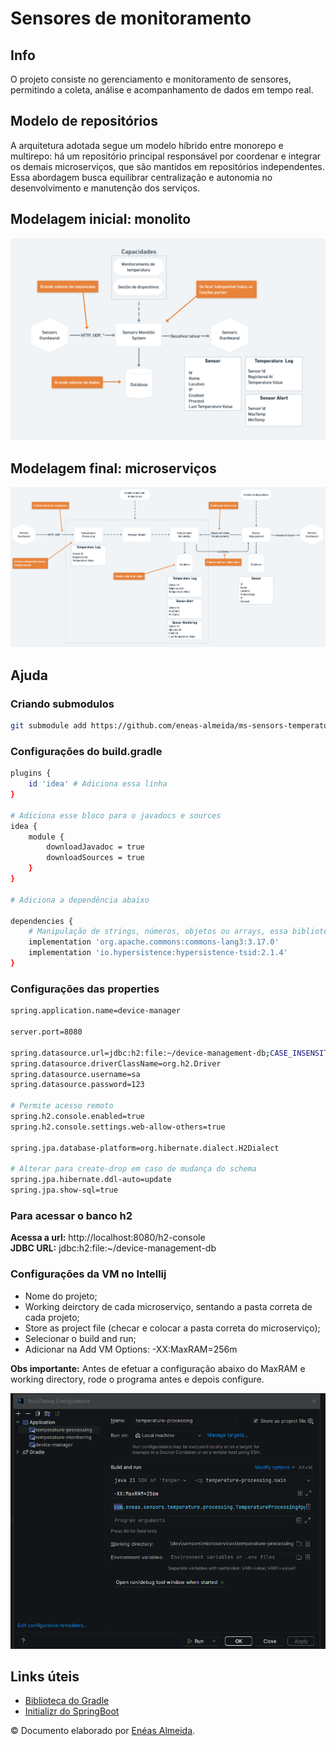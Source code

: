 # Sensores de monitoramento

## Info

O projeto consiste no gerenciamento e monitoramento de sensores, permitindo a coleta, análise e acompanhamento de dados em tempo real.

## Modelo de repositórios

A arquitetura adotada segue um modelo híbrido entre monorepo e multirepo: há um repositório principal responsável por coordenar e integrar os demais microserviços, que são mantidos em repositórios independentes. Essa abordagem busca equilibrar centralização e autonomia no desenvolvimento e manutenção dos serviços.

## Modelagem inicial: monolito

<img src="./media/images/monolito.png" alt="Monolito" />

## Modelagem final: microserviços

<img src="./media/images/microservicos.png" alt="Microserviços" />

## Ajuda

### Criando submodulos

```bash
git submodule add https://github.com/eneas-almeida/ms-sensors-temperature-processing.git .\microservices\temperature-processing
```

### Configurações do build.gradle

```bash
plugins {
	id 'idea' # Adiciona essa linha
}

# Adiciona esse bloco para o javadocs e sources
idea {
	module {
		downloadJavadoc = true
		downloadSources = true
	}
}

# Adiciona a dependência abaixo

dependencies {
    # Manipulação de strings, números, objetos ou arrays, essa biblioteca pode economizar bastante tempo e reduzir bugs.
	implementation 'org.apache.commons:commons-lang3:3.17.0'
    implementation 'io.hypersistence:hypersistence-tsid:2.1.4'
}
```

### Configurações das properties

```bash
spring.application.name=device-manager

server.port=8080

spring.datasource.url=jdbc:h2:file:~/device-management-db;CASE_INSENSITIVE_IDENTIFIERS=TRUE;
spring.datasource.driverClassName=org.h2.Driver
spring.datasource.username=sa
spring.datasource.password=123

# Permite acesso remoto
spring.h2.console.enabled=true
spring.h2.console.settings.web-allow-others=true

spring.jpa.database-platform=org.hibernate.dialect.H2Dialect

# Alterar para create-drop em caso de mudança do schema
spring.jpa.hibernate.ddl-auto=update
spring.jpa.show-sql=true
```

### Para acessar o banco h2

**Acessa a url:** http://localhost:8080/h2-console<br />
**JDBC URL:** jdbc:h2:file:~/device-management-db

### Configurações da VM no Intellij

-   Nome do projeto;
-   Working deirctory de cada microserviço, sentando a pasta correta de cada projeto;
-   Store as project file (checar e colocar a pasta correta do microserviço);
-   Selecionar o build and run;
-   Adicionar na Add VM Options: -XX:MaxRAM=256m

**Obs importante:** Antes de efetuar a configuração abaixo do MaxRAM e working directory, rode o programa antes e depois configure.

<img src="./media/images/memory-workdirect.png" alt="Memory" />

## Links úteis

-   [Biblioteca do Gradle](https://mvnrepository.com/artifact/org.apache.commons/commons-lang3/3.17.0)
-   [Initializr do SpringBoot](https://start.spring.io/)

© Documento elaborado por <a href="https://github.com/eneas-almeida">Enéas Almeida</a>.
